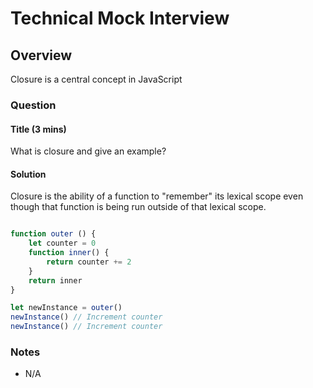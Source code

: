 # Technical Mock Interview

## Overview

Closure is a central concept in JavaScript

### Question

#### Title (3 mins)

What is closure and give an example?

#### Solution

Closure is the ability of a function to "remember" its lexical scope even though that function is being run outside of that lexical scope.

```js

function outer () {
    let counter = 0
    function inner() {
        return counter += 2
    }
    return inner
}

let newInstance = outer()
newInstance() // Increment counter
newInstance() // Increment counter
```

### Notes

* N/A

